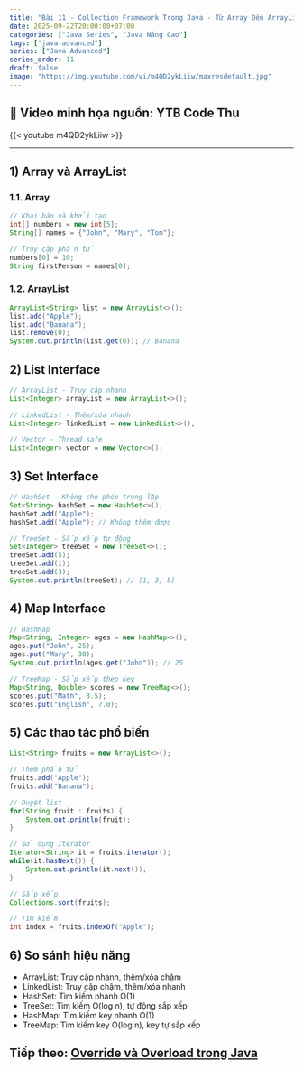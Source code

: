 ```yaml
---
title: "Bài 11 - Collection Framework Trong Java - Từ Array Đến ArrayList"
date: 2025-09-22T20:00:00+07:00
categories: ["Java Series", "Java Nâng Cao"]
tags: ["java-advanced"]
series: ["Java Advanced"]
series_order: 11
draft: false
image: "https://img.youtube.com/vi/m4QD2ykLiiw/maxresdefault.jpg"
---
```


## 🎥 Video minh họa nguồn: YTB Code Thu
{{< youtube m4QD2ykLiiw >}}

---

## 1) Array và ArrayList
### 1.1. Array
```java
// Khai báo và khởi tạo
int[] numbers = new int[5];
String[] names = {"John", "Mary", "Tom"};

// Truy cập phần tử
numbers[0] = 10;
String firstPerson = names[0];
```

### 1.2. ArrayList
```java
ArrayList<String> list = new ArrayList<>();
list.add("Apple");
list.add("Banana");
list.remove(0);
System.out.println(list.get(0)); // Banana
```

## 2) List Interface
```java
// ArrayList - Truy cập nhanh
List<Integer> arrayList = new ArrayList<>();

// LinkedList - Thêm/xóa nhanh
List<Integer> linkedList = new LinkedList<>();

// Vector - Thread safe
List<Integer> vector = new Vector<>();
```

## 3) Set Interface
```java
// HashSet - Không cho phép trùng lặp
Set<String> hashSet = new HashSet<>();
hashSet.add("Apple");
hashSet.add("Apple"); // Không thêm được

// TreeSet - Sắp xếp tự động
Set<Integer> treeSet = new TreeSet<>();
treeSet.add(5);
treeSet.add(1);
treeSet.add(3);
System.out.println(treeSet); // [1, 3, 5]
```

## 4) Map Interface
```java
// HashMap
Map<String, Integer> ages = new HashMap<>();
ages.put("John", 25);
ages.put("Mary", 30);
System.out.println(ages.get("John")); // 25

// TreeMap - Sắp xếp theo key
Map<String, Double> scores = new TreeMap<>();
scores.put("Math", 8.5);
scores.put("English", 7.0);
```

## 5) Các thao tác phổ biến
```java
List<String> fruits = new ArrayList<>();

// Thêm phần tử
fruits.add("Apple");
fruits.add("Banana");

// Duyệt list
for(String fruit : fruits) {
    System.out.println(fruit);
}

// Sử dụng Iterator
Iterator<String> it = fruits.iterator();
while(it.hasNext()) {
    System.out.println(it.next());
}

// Sắp xếp
Collections.sort(fruits);

// Tìm kiếm
int index = fruits.indexOf("Apple");
```

## 6) So sánh hiệu năng
- ArrayList: Truy cập nhanh, thêm/xóa chậm
- LinkedList: Truy cập chậm, thêm/xóa nhanh
- HashSet: Tìm kiếm nhanh O(1)
- TreeSet: Tìm kiếm O(log n), tự động sắp xếp
- HashMap: Tìm kiếm key nhanh O(1)
- TreeMap: Tìm kiếm key O(log n), key tự sắp xếp

## Tiếp theo: [Override và Overload trong Java](/p/java_override_overload/)
